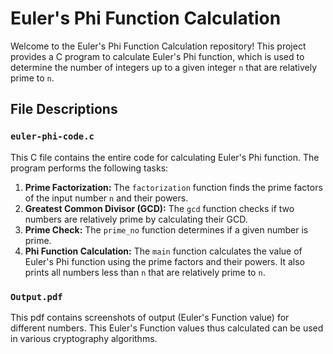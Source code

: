 # Euler's Phi Function Calculation

Welcome to the Euler's Phi Function Calculation repository! This project provides a C program to calculate Euler's Phi function, which is used to determine the number of integers up to a given integer `n` that are relatively prime to `n`.

## File Descriptions

### `euler-phi-code.c`

This C file contains the entire code for calculating Euler's Phi function. The program performs the following tasks:

1. **Prime Factorization:** The `factorization` function finds the prime factors of the input number `n` and their powers.
2. **Greatest Common Divisor (GCD):** The `gcd` function checks if two numbers are relatively prime by calculating their GCD.
3. **Prime Check:** The `prime_no` function determines if a given number is prime.
4. **Phi Function Calculation:** The `main` function calculates the value of Euler's Phi function using the prime factors and their powers. It also prints all numbers less than `n` that are relatively prime to `n`.

### `Output.pdf`

This pdf contains screenshots of output (Euler's Function value) for different numbers.
This Euler's Function values thus calculated can be used in various cryptography algorithms.
